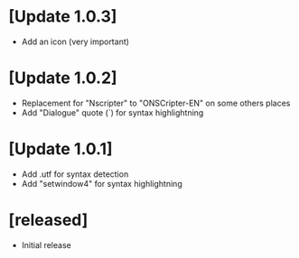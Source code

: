 # [Update 1.0.3]

- Add an icon (very important)

# [Update 1.0.2]

- Replacement for "Nscripter" to "ONSCripter-EN" on some others places
- Add "Dialogue" quote (`) for syntax highlightning

# [Update 1.0.1]

- Add .utf for syntax detection
- Add "setwindow4" for syntax highlightning

# [released]

- Initial release
